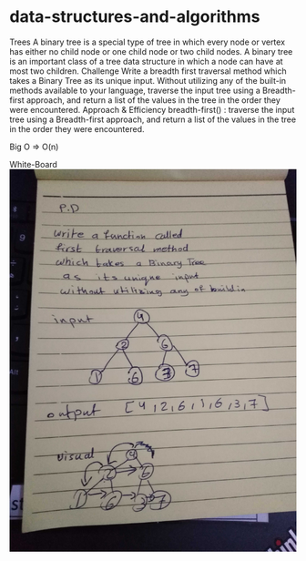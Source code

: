 # data-structures-and-algorithms
Trees
A binary tree is a special type of tree in which every node or vertex has either no child node or one child node or two child nodes. A binary tree is an important class of a tree data structure in which a node can have at most two children.
Challenge
Write a breadth first traversal method which takes a Binary Tree as its unique input. Without utilizing any of the built-in methods available to your language, traverse the input tree using a Breadth-first approach, and return a list of the values in the tree in the order they were encountered.
Approach & Efficiency
breadth-first() : traverse the input tree using a Breadth-first approach, and return a list of the values in the tree in the order they were encountered.

Big O => O(n)

White-Board
![](https://github.com/401-advanced-javascript-bayan/data-structures-and-algorithms/blob/code17/image/IMG_20200227_224406.jpg)
